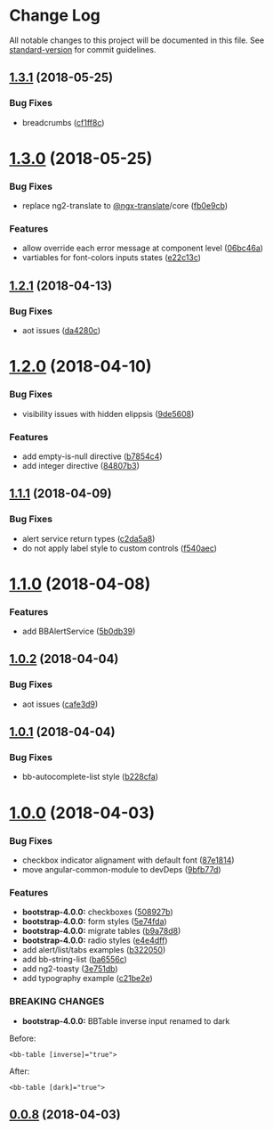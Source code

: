 # Change Log

All notable changes to this project will be documented in this file. See [standard-version](https://github.com/conventional-changelog/standard-version) for commit guidelines.

<a name="1.3.1"></a>
## [1.3.1](https://github.com/llafuente/angular-bootstrap-ui/compare/v1.3.0...v1.3.1) (2018-05-25)


### Bug Fixes

* breadcrumbs ([cf1ff8c](https://github.com/llafuente/angular-bootstrap-ui/commit/cf1ff8c))



<a name="1.3.0"></a>
# [1.3.0](https://github.com/llafuente/angular-bootstrap-ui/compare/v1.2.1...v1.3.0) (2018-05-25)


### Bug Fixes

* replace ng2-translate to [@ngx-translate](https://github.com/ngx-translate)/core ([fb0e9cb](https://github.com/llafuente/angular-bootstrap-ui/commit/fb0e9cb))


### Features

* allow override each error message at component level ([06bc46a](https://github.com/llafuente/angular-bootstrap-ui/commit/06bc46a))
* vartiables for font-colors inputs states ([e22c13c](https://github.com/llafuente/angular-bootstrap-ui/commit/e22c13c))



<a name="1.2.1"></a>
## [1.2.1](https://github.com/llafuente/angular-bootstrap-ui/compare/v1.2.0...v1.2.1) (2018-04-13)


### Bug Fixes

* aot issues ([da4280c](https://github.com/llafuente/angular-bootstrap-ui/commit/da4280c))



<a name="1.2.0"></a>
# [1.2.0](https://github.com/llafuente/angular-bootstrap-ui/compare/v1.1.1...v1.2.0) (2018-04-10)


### Bug Fixes

* visibility issues with hidden elippsis ([9de5608](https://github.com/llafuente/angular-bootstrap-ui/commit/9de5608))


### Features

* add empty-is-null directive ([b7854c4](https://github.com/llafuente/angular-bootstrap-ui/commit/b7854c4))
* add integer directive ([84807b3](https://github.com/llafuente/angular-bootstrap-ui/commit/84807b3))



<a name="1.1.1"></a>
## [1.1.1](https://github.com/llafuente/angular-bootstrap-ui/compare/v1.1.0...v1.1.1) (2018-04-09)


### Bug Fixes

* alert service return types ([c2da5a8](https://github.com/llafuente/angular-bootstrap-ui/commit/c2da5a8))
* do not apply label style to custom controls ([f540aec](https://github.com/llafuente/angular-bootstrap-ui/commit/f540aec))



<a name="1.1.0"></a>
# [1.1.0](https://github.com/llafuente/angular-bootstrap-ui/compare/v1.0.2...v1.1.0) (2018-04-08)


### Features

* add BBAlertService ([5b0db39](https://github.com/llafuente/angular-bootstrap-ui/commit/5b0db39))



<a name="1.0.2"></a>
## [1.0.2](https://github.com/llafuente/angular-bootstrap-ui/compare/v1.0.1...v1.0.2) (2018-04-04)


### Bug Fixes

* aot issues ([cafe3d9](https://github.com/llafuente/angular-bootstrap-ui/commit/cafe3d9))



<a name="1.0.1"></a>
## [1.0.1](https://github.com/llafuente/angular-bootstrap-ui/compare/v1.0.0...v1.0.1) (2018-04-04)


### Bug Fixes

* bb-autocomplete-list style ([b228cfa](https://github.com/llafuente/angular-bootstrap-ui/commit/b228cfa))



<a name="1.0.0"></a>
# [1.0.0](https://github.com/llafuente/angular-bootstrap-ui/compare/v0.0.8...v1.0.0) (2018-04-03)


### Bug Fixes

* checkbox indicator alignament with default font ([87e1814](https://github.com/llafuente/angular-bootstrap-ui/commit/87e1814))
* move angular-common-module to devDeps ([9bfb77d](https://github.com/llafuente/angular-bootstrap-ui/commit/9bfb77d))


### Features

* **bootstrap-4.0.0:** checkboxes ([508927b](https://github.com/llafuente/angular-bootstrap-ui/commit/508927b))
* **bootstrap-4.0.0:** form styles ([5e74fda](https://github.com/llafuente/angular-bootstrap-ui/commit/5e74fda))
* **bootstrap-4.0.0:** migrate tables ([b9a78d8](https://github.com/llafuente/angular-bootstrap-ui/commit/b9a78d8))
* **bootstrap-4.0.0:** radio styles ([e4e4dff](https://github.com/llafuente/angular-bootstrap-ui/commit/e4e4dff))
* add alert/list/tabs examples ([b322050](https://github.com/llafuente/angular-bootstrap-ui/commit/b322050))
* add bb-string-list ([ba6556c](https://github.com/llafuente/angular-bootstrap-ui/commit/ba6556c))
* add ng2-toasty ([3e751db](https://github.com/llafuente/angular-bootstrap-ui/commit/3e751db))
* add typography example ([c21be2e](https://github.com/llafuente/angular-bootstrap-ui/commit/c21be2e))


### BREAKING CHANGES

* **bootstrap-4.0.0:** BBTable inverse input renamed to dark

Before:
```
<bb-table [inverse]="true">
```

After:
```
<bb-table [dark]="true">
```



<a name="0.0.8"></a>
## [0.0.8](https://github.com/llafuente/angular-bootstrap-ui/compare/v0.0.7...v0.0.8) (2018-04-03)
